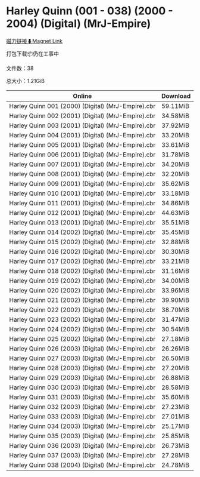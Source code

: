 # Harley Quinn (001 - 038) (2000 - 2004) (Digital) (MrJ-Empire)

[磁力链接⬇Magnet Link](magnet:?xt=urn:btih:fce949440bccc54d942a373655307ba8e9379d94&dn=Harley%20Quinn%20%28001%20-%20038%29%20%282000%20-%202004%29%20%28Digital%29%20%28MrJ-Empire%29)

打包下载📦仍在工事中

文件数：38

总大小：1.21GiB

Online | Download
--- | ---
Harley Quinn 001 (2000) (Digital) (MrJ-Empire).cbr | 59.11MiB
Harley Quinn 002 (2001) (Digital) (MrJ-Empire).cbr | 34.58MiB
Harley Quinn 003 (2001) (Digital) (MrJ-Empire).cbr | 37.92MiB
Harley Quinn 004 (2001) (Digital) (MrJ-Empire).cbr | 33.20MiB
Harley Quinn 005 (2001) (Digital) (MrJ-Empire).cbr | 33.61MiB
Harley Quinn 006 (2001) (Digital) (MrJ-Empire).cbr | 31.78MiB
Harley Quinn 007 (2001) (Digital) (MrJ-Empire).cbr | 34.20MiB
Harley Quinn 008 (2001) (Digital) (MrJ-Empire).cbr | 32.20MiB
Harley Quinn 009 (2001) (Digital) (MrJ-Empire).cbr | 35.62MiB
Harley Quinn 010 (2001) (Digital) (MrJ-Empire).cbr | 33.18MiB
Harley Quinn 011 (2001) (Digital) (MrJ-Empire).cbr | 34.86MiB
Harley Quinn 012 (2001) (Digital) (MrJ-Empire).cbr | 44.63MiB
Harley Quinn 013 (2001) (Digital) (MrJ-Empire).cbr | 35.51MiB
Harley Quinn 014 (2002) (Digital) (MrJ-Empire).cbr | 35.45MiB
Harley Quinn 015 (2002) (Digital) (MrJ-Empire).cbr | 32.88MiB
Harley Quinn 016 (2002) (Digital) (MrJ-Empire).cbr | 30.30MiB
Harley Quinn 017 (2002) (Digital) (MrJ-Empire).cbr | 33.21MiB
Harley Quinn 018 (2002) (Digital) (MrJ-Empire).cbr | 31.16MiB
Harley Quinn 019 (2002) (Digital) (MrJ-Empire).cbr | 34.00MiB
Harley Quinn 020 (2002) (Digital) (MrJ-Empire).cbr | 33.96MiB
Harley Quinn 021 (2002) (Digital) (MrJ-Empire).cbr | 39.90MiB
Harley Quinn 022 (2002) (Digital) (MrJ-Empire).cbr | 38.70MiB
Harley Quinn 023 (2002) (Digital) (MrJ-Empire).cbr | 31.47MiB
Harley Quinn 024 (2002) (Digital) (MrJ-Empire).cbr | 30.54MiB
Harley Quinn 025 (2002) (Digital) (MrJ-Empire).cbr | 27.18MiB
Harley Quinn 026 (2003) (Digital) (MrJ-Empire).cbr | 26.26MiB
Harley Quinn 027 (2003) (Digital) (MrJ-Empire).cbr | 26.50MiB
Harley Quinn 028 (2003) (Digital) (MrJ-Empire).cbr | 27.20MiB
Harley Quinn 029 (2003) (Digital) (MrJ-Empire).cbr | 26.88MiB
Harley Quinn 030 (2003) (Digital) (MrJ-Empire).cbr | 28.58MiB
Harley Quinn 031 (2003) (Digital) (MrJ-Empire).cbr | 35.60MiB
Harley Quinn 032 (2003) (Digital) (MrJ-Empire).cbr | 27.23MiB
Harley Quinn 033 (2003) (Digital) (MrJ-Empire).cbr | 27.01MiB
Harley Quinn 034 (2003) (Digital) (MrJ-Empire).cbr | 25.17MiB
Harley Quinn 035 (2003) (Digital) (MrJ-Empire).cbr | 25.85MiB
Harley Quinn 036 (2003) (Digital) (MrJ-Empire).cbr | 26.73MiB
Harley Quinn 037 (2003) (Digital) (MrJ-Empire).cbr | 27.28MiB
Harley Quinn 038 (2004) (Digital) (MrJ-Empire).cbr | 24.78MiB